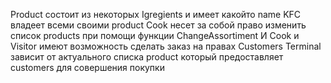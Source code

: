 Product состоит из некоторых Igregients и имеет какойто name
KFC владеет всеми своими product
Cook несет за собой право изменить список products при помощи функции ChangeAssortiment
И Cook и Visitor имеют возможность сделать заказ на правах Customers
Terminal зависит от актуального списка product который предоставляет customers для совершения покупки